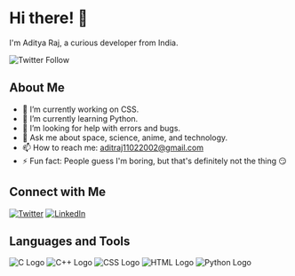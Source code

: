 # Hi there! 👋

I'm Aditya Raj, a curious developer from India.

![Twitter Follow](https://img.shields.io/twitter/follow/childofprophcy1?logo=twitter&style=for-the-badge)

## About Me

- 🔭 I’m currently working on CSS.
- 🌱 I’m currently learning Python.
- 🤝 I’m looking for help with errors and bugs.
- 💬 Ask me about space, science, anime, and technology.
- 📫 How to reach me: [aditraj11022002@gmail.com](mailto:aditraj11022002@gmail.com)
- ⚡ Fun fact: People guess I'm boring, but that's definitely not the thing 😏

## Connect with Me

[![Twitter](https://img.icons8.com/color/48/000000/twitter.png)](https://twitter.com/childofprophcy1)
[![LinkedIn](https://img.icons8.com/color/48/000000/linkedin.png)](http://www.linkedin.com/in/aditya-raj-11o2)

## Languages and Tools

![C Logo](https://img.icons8.com/color/48/000000/c-programming.png) ![C++ Logo](https://img.icons8.com/color/48/000000/c-plus-plus-logo.png) ![CSS Logo](https://img.icons8.com/color/48/000000/css3.png) ![HTML Logo](https://img.icons8.com/color/48/000000/html-5.png) ![Python Logo](https://img.icons8.com/color/48/000000/python.png) 
